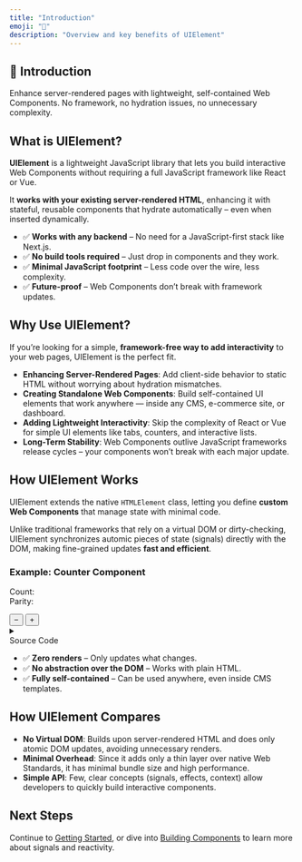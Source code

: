 ```yaml
---
title: "Introduction"
emoji: "📖"
description: "Overview and key benefits of UIElement"
---
```


<section class="hero">

# 📖 Introduction

<p class="lead">Enhance server-rendered pages with lightweight, self-contained Web Components. No framework, no hydration issues, no unnecessary complexity.</p>
</section>

<section>

## What is UIElement?

**UIElement** is a lightweight JavaScript library that lets you build interactive Web Components without requiring a full JavaScript framework like React or Vue.

It **works with your existing server-rendered HTML**, enhancing it with stateful, reusable components that hydrate automatically – even when inserted dynamically.

* ✅ **Works with any backend** – No need for a JavaScript-first stack like Next.js.
* ✅ **No build tools required** – Just drop in components and they work.
* ✅ **Minimal JavaScript footprint** – Less code over the wire, less complexity.
* ✅ **Future-proof** – Web Components don’t break with framework updates.

</section>

<section>

## Why Use UIElement?

If you’re looking for a simple, **framework-free way to add interactivity** to your web pages, UIElement is the perfect fit.

* **Enhancing Server-Rendered Pages**: Add client-side behavior to static HTML without worrying about hydration mismatches.
* **Creating Standalone Web Components**: Build self-contained UI elements that work anywhere — inside any CMS, e-commerce site, or dashboard.
* **Adding Lightweight Interactivity**: Skip the complexity of React or Vue for simple UI elements like tabs, counters, and interactive lists.
* **Long-Term Stability**: Web Components outlive JavaScript frameworks release cycles – your components won’t break with each major update.

</section>

<section>

## How UIElement Works

UIElement extends the native `HTMLElement` class, letting you define **custom Web Components** that manage state with minimal code.

Unlike traditional frameworks that rely on a virtual DOM or dirty-checking, UIElement synchronizes automic pieces of state (signals) directly with the DOM, making fine-grained updates **fast and efficient**.

### Example: Counter Component

<component-demo>
	<div class="preview">
		<my-counter count="42">
			<p>
				Count: <span class="count"></span><br>
				Parity: <span class="parity"></span>
			</p>
			<button type="button" class="decrement">−</button>
			<button type="button" class="increment">+</button>
		</my-counter>
	</div>
	<accordion-panel collapsible>
		<details>
			<summary>
				<div class="summary">Source Code</div>
			</summary>
			<lazy-load src="./examples/my-counter.html">
				<p class="loading">Loading...</p>
			</lazy-load>
		</details>
	</accordion-panel>
</component-demo>

* ✅ **Zero renders** – Only updates what changes.
* ✅ **No abstraction over the DOM** – Works with plain HTML.
* ✅ **Fully self-contained** – Can be used anywhere, even inside CMS templates.

<section>

## How UIElement Compares

* **No Virtual DOM**: Builds upon server-rendered HTML and does only atomic DOM updates, avoiding unnecessary renders.
* **Minimal Overhead**: Since it adds only a thin layer over native Web Standards, it has minimal bundle size and high performance.
* **Simple API**: Few, clear concepts (signals, effects, context) allow developers to quickly build interactive components.

</section>
		  
<section>

## Next Steps

Continue to [Getting Started](getting-started.html), or dive into [Building Components](building-components.html) to learn more about signals and reactivity.

</section>
